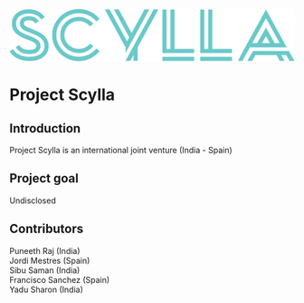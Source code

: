 ![](./documentation/scyllalogo.svg)

# Project Scylla

## Introduction
Project Scylla is an international joint venture (India - Spain)

## Project goal
Undisclosed

## Contributors
Puneeth Raj (India)  
Jordi Mestres (Spain)  
Sibu Saman (India)  
Francisco Sanchez (Spain)  
Yadu Sharon (India)  
